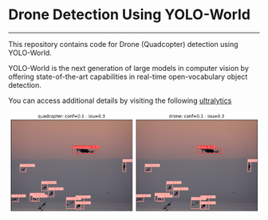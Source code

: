 # Drone Detection Using YOLO-World
---------------------------------------------------

This repository contains code for Drone (Quadcopter) detection using YOLO-World.

YOLO-World is the next generation of large models in computer vision by offering state-of-the-art capabilities in real-time open-vocabulary object detection.

You can access additional details by visiting the following [ultralytics](https://docs.ultralytics.com/models/yolo-world/)
 
![Sample_output](__results___12_8.png)

